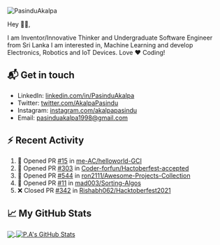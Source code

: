![PasinduAkalpa](https://res.cloudinary.com/pasindua/image/upload/r_11/v1624278078/banner_1500x500_xjbxmk.png)

<!-- [![GitHub Views](https://komarev.com/ghpvc/?username=pAkalpa&color=FAC151)] -->

Hey 👋🏻,

I am Inventor/Innovative Thinker and Undergraduate Software Engineer from Sri Lanka
I am interested in, Machine Learning and develop Electronics, Robotics and IoT Devices. Love :heart: Coding!

## 📬 Get in touch

- LinkedIn: [linkedin.com/in/PasinduAkalpa][1]
- Twitter: [twitter.com/AkalpaPasindu][2]
- Instagram: [instagram.com/akalpapasindu][3]
- Email: pasinduakalpa1998@gmail.com

## :zap: Recent Activity
<!--START_SECTION:activity-->
1. 💪 Opened PR [#15](https://github.com/me-AC/helloworld-GCI/pull/15) in [me-AC/helloworld-GCI](https://github.com/me-AC/helloworld-GCI)
2. 💪 Opened PR [#303](https://github.com/Coder-forfun/Hactoberfest-accepted/pull/303) in [Coder-forfun/Hactoberfest-accepted](https://github.com/Coder-forfun/Hactoberfest-accepted)
3. 💪 Opened PR [#544](https://github.com/ron2111/Awesome-Projects-Collection/pull/544) in [ron2111/Awesome-Projects-Collection](https://github.com/ron2111/Awesome-Projects-Collection)
4. 💪 Opened PR [#11](https://github.com/mad003/Sorting-Algos/pull/11) in [mad003/Sorting-Algos](https://github.com/mad003/Sorting-Algos)
5. ❌ Closed PR [#342](https://github.com/Rishabh062/Hacktoberfest2021/pull/342) in [Rishabh062/Hacktoberfest2021](https://github.com/Rishabh062/Hacktoberfest2021)
<!--END_SECTION:activity-->

## &#x1f4c8; My GitHub Stats

<a href="https://github.com/pAkalpa/pAkalpa">
	<img align="center" src="https://github-readme-stats.vercel.app/api/top-langs/?username=pAkalpa&theme=jolly&langs_count=5" />
</a>

<a href="https://github.com/pAkalpa/pAkalpa">
	<img align="center" src="https://github-readme-stats.vercel.app/api?username=pAkalpa&theme=jolly&show_icons=true&line_height=27&count_private=true" alt="P.A's GitHub Stats" />
</a>
<!-- [![Top Langs](https://github-readme-stats.vercel.app/api/top-langs/?username=pAkalpa&langs_count=5)](https://github.com/pAkalpa/github-readme-stats)
![P.A's GitHub stats](https://github-readme-stats.vercel.app/api?username=pAkalpa&theme=jolly&show_icons=true) -->

[1]:https://www.linkedin.com/in/pasindu-akalpa-1043b1192
[2]:https://www.twitter.com/intent/follow?screen_name=AkalpaPasindu
[3]:https://www.instagram.com/akalpapasindu